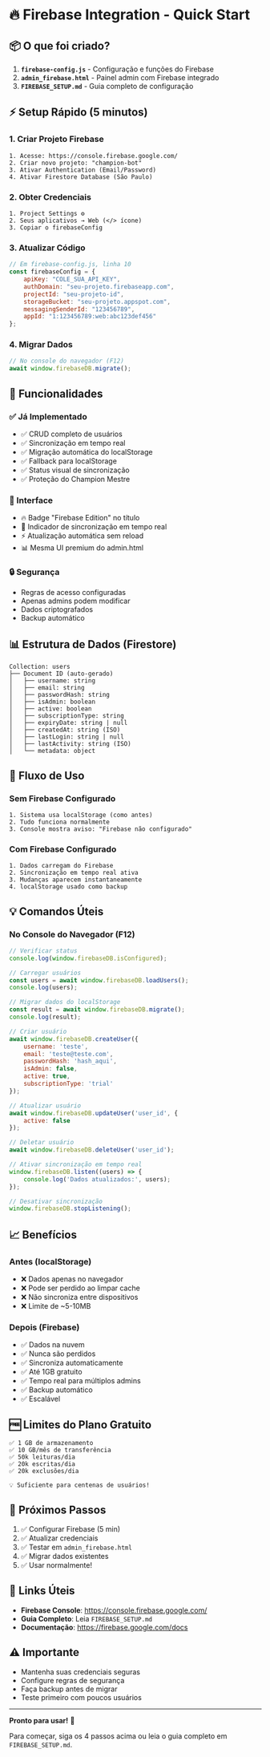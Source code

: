 # 🔥 Firebase Integration - Quick Start

## 📦 O que foi criado?

1. **`firebase-config.js`** - Configuração e funções do Firebase
2. **`admin_firebase.html`** - Painel admin com Firebase integrado
3. **`FIREBASE_SETUP.md`** - Guia completo de configuração

## ⚡ Setup Rápido (5 minutos)

### 1. Criar Projeto Firebase
```
1. Acesse: https://console.firebase.google.com/
2. Criar novo projeto: "champion-bot"
3. Ativar Authentication (Email/Password)
4. Ativar Firestore Database (São Paulo)
```

### 2. Obter Credenciais
```
1. Project Settings ⚙️
2. Seus aplicativos → Web (</> ícone)
3. Copiar o firebaseConfig
```

### 3. Atualizar Código
```javascript
// Em firebase-config.js, linha 10
const firebaseConfig = {
    apiKey: "COLE_SUA_API_KEY",
    authDomain: "seu-projeto.firebaseapp.com",
    projectId: "seu-projeto-id",
    storageBucket: "seu-projeto.appspot.com",
    messagingSenderId: "123456789",
    appId: "1:123456789:web:abc123def456"
};
```

### 4. Migrar Dados
```javascript
// No console do navegador (F12)
await window.firebaseDB.migrate();
```

## 🎯 Funcionalidades

### ✅ Já Implementado
- ✅ CRUD completo de usuários
- ✅ Sincronização em tempo real
- ✅ Migração automática do localStorage
- ✅ Fallback para localStorage
- ✅ Status visual de sincronização
- ✅ Proteção do Champion Mestre

### 🎨 Interface
- 🔥 Badge "Firebase Edition" no título
- 🔄 Indicador de sincronização em tempo real
- ⚡ Atualização automática sem reload
- 📊 Mesma UI premium do admin.html

### 🔒 Segurança
- Regras de acesso configuradas
- Apenas admins podem modificar
- Dados criptografados
- Backup automático

## 📊 Estrutura de Dados (Firestore)

```
Collection: users
├── Document ID (auto-gerado)
│   ├── username: string
│   ├── email: string
│   ├── passwordHash: string
│   ├── isAdmin: boolean
│   ├── active: boolean
│   ├── subscriptionType: string
│   ├── expiryDate: string | null
│   ├── createdAt: string (ISO)
│   ├── lastLogin: string | null
│   ├── lastActivity: string (ISO)
│   └── metadata: object
```

## 🔄 Fluxo de Uso

### Sem Firebase Configurado
```
1. Sistema usa localStorage (como antes)
2. Tudo funciona normalmente
3. Console mostra aviso: "Firebase não configurado"
```

### Com Firebase Configurado
```
1. Dados carregam do Firebase
2. Sincronização em tempo real ativa
3. Mudanças aparecem instantaneamente
4. localStorage usado como backup
```

## 💡 Comandos Úteis

### No Console do Navegador (F12)

```javascript
// Verificar status
console.log(window.firebaseDB.isConfigured);

// Carregar usuários
const users = await window.firebaseDB.loadUsers();
console.log(users);

// Migrar dados do localStorage
const result = await window.firebaseDB.migrate();
console.log(result);

// Criar usuário
await window.firebaseDB.createUser({
    username: 'teste',
    email: 'teste@teste.com',
    passwordHash: 'hash_aqui',
    isAdmin: false,
    active: true,
    subscriptionType: 'trial'
});

// Atualizar usuário
await window.firebaseDB.updateUser('user_id', {
    active: false
});

// Deletar usuário
await window.firebaseDB.deleteUser('user_id');

// Ativar sincronização em tempo real
window.firebaseDB.listen((users) => {
    console.log('Dados atualizados:', users);
});

// Desativar sincronização
window.firebaseDB.stopListening();
```

## 📈 Benefícios

### Antes (localStorage)
- ❌ Dados apenas no navegador
- ❌ Pode ser perdido ao limpar cache
- ❌ Não sincroniza entre dispositivos
- ❌ Limite de ~5-10MB

### Depois (Firebase)
- ✅ Dados na nuvem
- ✅ Nunca são perdidos
- ✅ Sincroniza automaticamente
- ✅ Até 1GB gratuito
- ✅ Tempo real para múltiplos admins
- ✅ Backup automático
- ✅ Escalável

## 🆓 Limites do Plano Gratuito

```
✅ 1 GB de armazenamento
✅ 10 GB/mês de transferência
✅ 50k leituras/dia
✅ 20k escritas/dia
✅ 20k exclusões/dia

💡 Suficiente para centenas de usuários!
```

## 🚀 Próximos Passos

1. ✅ Configurar Firebase (5 min)
2. ✅ Atualizar credenciais
3. ✅ Testar em `admin_firebase.html`
4. ✅ Migrar dados existentes
5. ✅ Usar normalmente!

## 🔗 Links Úteis

- **Firebase Console**: https://console.firebase.google.com/
- **Guia Completo**: Leia `FIREBASE_SETUP.md`
- **Documentação**: https://firebase.google.com/docs

## ⚠️ Importante

- Mantenha suas credenciais seguras
- Configure regras de segurança
- Faça backup antes de migrar
- Teste primeiro com poucos usuários

---

**Pronto para usar!** 🎉

Para começar, siga os 4 passos acima ou leia o guia completo em `FIREBASE_SETUP.md`.
